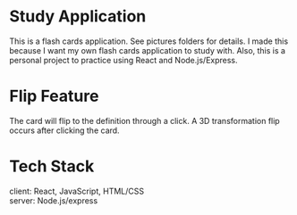 # Study Application
This is a flash cards application. See pictures folders for details.
I made this because I want my own flash cards application to study with.
Also, this is a personal project to practice using React and Node.js/Express.

# Flip Feature
The card will flip to the definition through a click. A 3D
transformation flip occurs after clicking the card.

# Tech Stack
client: React, JavaScript, HTML/CSS<br />
server: Node.js/express
